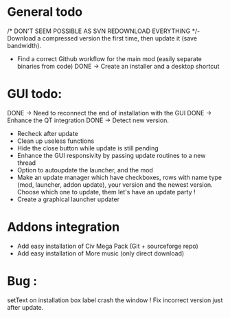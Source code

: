 # General todo
/* DON'T SEEM POSSIBLE AS SVN REDOWNLOAD EVERYTHING */- Download a compressed version the first time, then update it (save bandwidth).
- Find a correct Github workflow for the main mod (easily separate binaries from code)
DONE -> Create an installer and a desktop shortcut

# GUI todo:

DONE -> Need to reconnect the end of installation with the GUI
DONE -> Enhance the QT integration
DONE -> Detect new version.

- Recheck after update
- Clean up useless functions
- Hide the close button while update is still pending
- Enhance the GUI responsivity by passing update routines to a new thread
- Option to autoupdate the launcher, and the mod
- Make an update manager which have checkboxes, rows with name type (mod, launcher, addon update), your version and the newest version. Choose which one to update, them let's have an update party !
- Create a graphical launcher updater

# Addons integration
- Add easy installation of Civ Mega Pack (Git + sourceforge repo)
- Add easy installation of More music (only direct download)

# Bug :
setText on installation box label crash the window !
Fix incorrect version just after update.
